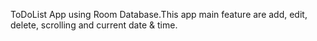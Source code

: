 ToDoList App using Room Database.This app main feature are add, edit, delete, scrolling and current date & time.
